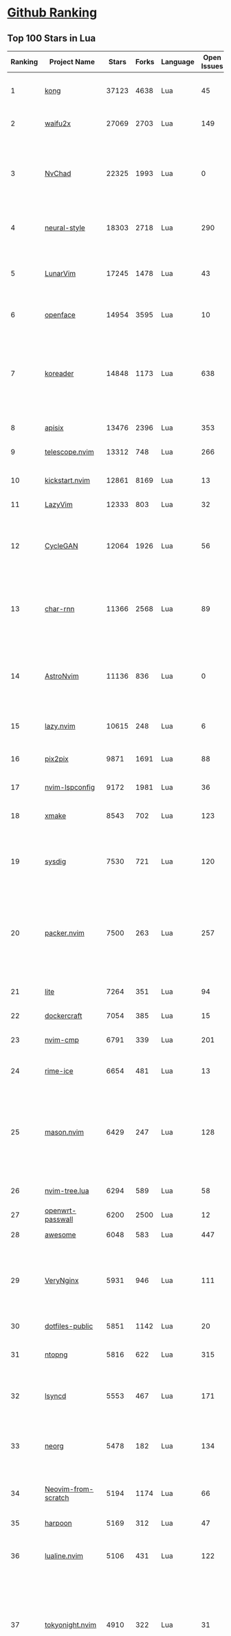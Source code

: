 [Github Ranking](../README.md)
==========

## Top 100 Stars in Lua

| Ranking | Project Name | Stars | Forks | Language | Open Issues | Description | Last Commit |
| ------- | ------------ | ----- | ----- | -------- | ----------- | ----------- | ----------- |
| 1 | [kong](https://github.com/Kong/kong) | 37123 | 4638 | Lua | 45 | 🦍 The Cloud-Native API Gateway and AI Gateway. | 2024-03-10T05:04:26Z |
| 2 | [waifu2x](https://github.com/nagadomi/waifu2x) | 27069 | 2703 | Lua | 149 | Image Super-Resolution for Anime-Style Art | 2023-05-04T00:50:48Z |
| 3 | [NvChad](https://github.com/NvChad/NvChad) | 22325 | 1993 | Lua | 0 | Blazing fast Neovim config providing solid defaults and a beautiful UI, enhancing your neovim experience. | 2024-03-10T14:35:33Z |
| 4 | [neural-style](https://github.com/jcjohnson/neural-style) | 18303 | 2718 | Lua | 290 | Torch implementation of neural style algorithm | 2018-02-23T01:21:20Z |
| 5 | [LunarVim](https://github.com/LunarVim/LunarVim) | 17245 | 1478 | Lua | 43 | 🌙 LunarVim is an IDE layer for Neovim. Completely free and community driven. | 2024-03-05T15:45:45Z |
| 6 | [openface](https://github.com/cmusatyalab/openface) | 14954 | 3595 | Lua | 10 | Face recognition with deep neural networks. | 2023-10-25T21:16:29Z |
| 7 | [koreader](https://github.com/koreader/koreader) | 14848 | 1173 | Lua | 638 | An ebook reader application supporting PDF, DjVu, EPUB, FB2 and many more formats, running on Cervantes, Kindle, Kobo, PocketBook and Android devices | 2024-03-10T20:16:55Z |
| 8 | [apisix](https://github.com/apache/apisix) | 13476 | 2396 | Lua | 353 | The Cloud-Native API Gateway | 2024-03-09T15:50:03Z |
| 9 | [telescope.nvim](https://github.com/nvim-telescope/telescope.nvim) | 13312 | 748 | Lua | 266 | Find, Filter, Preview, Pick. All lua, all the time. | 2024-03-07T22:10:21Z |
| 10 | [kickstart.nvim](https://github.com/nvim-lua/kickstart.nvim) | 12861 | 8169 | Lua | 13 | A launch point for your personal nvim configuration | 2024-03-11T00:08:00Z |
| 11 | [LazyVim](https://github.com/LazyVim/LazyVim) | 12333 | 803 | Lua | 32 | Neovim config for the lazy | 2024-03-10T18:42:31Z |
| 12 | [CycleGAN](https://github.com/junyanz/CycleGAN) | 12064 | 1926 | Lua | 56 | Software that can generate photos from paintings,  turn horses into zebras,  perform style transfer, and more. | 2023-09-12T19:48:53Z |
| 13 | [char-rnn](https://github.com/karpathy/char-rnn) | 11366 | 2568 | Lua | 89 | Multi-layer Recurrent Neural Networks (LSTM, GRU, RNN) for character-level language models in Torch | 2023-10-24T17:15:27Z |
| 14 | [AstroNvim](https://github.com/AstroNvim/AstroNvim) | 11136 | 836 | Lua | 0 | AstroNvim is an aesthetic and feature-rich neovim config that is extensible and easy to use with a great set of plugins  | 2024-03-10T06:30:44Z |
| 15 | [lazy.nvim](https://github.com/folke/lazy.nvim) | 10615 | 248 | Lua | 6 | 💤 A modern plugin manager for Neovim | 2024-03-07T16:43:06Z |
| 16 | [pix2pix](https://github.com/phillipi/pix2pix) | 9871 | 1691 | Lua | 88 | Image-to-image translation with conditional adversarial nets | 2021-06-06T12:09:47Z |
| 17 | [nvim-lspconfig](https://github.com/neovim/nvim-lspconfig) | 9172 | 1981 | Lua | 36 | Quickstart configs for Nvim LSP | 2024-03-11T00:33:33Z |
| 18 | [xmake](https://github.com/xmake-io/xmake) | 8543 | 702 | Lua | 123 | 🔥 A cross-platform build utility based on Lua | 2024-03-10T15:27:24Z |
| 19 | [sysdig](https://github.com/draios/sysdig) | 7530 | 721 | Lua | 120 | Linux system exploration and troubleshooting tool with first class support for containers | 2024-03-05T09:13:57Z |
| 20 | [packer.nvim](https://github.com/wbthomason/packer.nvim) | 7500 | 263 | Lua | 257 | A use-package inspired plugin manager for Neovim. Uses native packages, supports Luarocks dependencies, written in Lua, allows for expressive config | 2024-03-05T19:20:31Z |
| 21 | [lite](https://github.com/rxi/lite) | 7264 | 351 | Lua | 94 | A lightweight text editor written in Lua | 2023-09-20T16:35:31Z |
| 22 | [dockercraft](https://github.com/docker/dockercraft) | 7054 | 385 | Lua | 15 | Docker + Minecraft = Dockercraft | 2021-06-15T14:24:53Z |
| 23 | [nvim-cmp](https://github.com/hrsh7th/nvim-cmp) | 6791 | 339 | Lua | 201 | A completion plugin for neovim coded in Lua. | 2024-02-21T04:11:09Z |
| 24 | [rime-ice](https://github.com/iDvel/rime-ice) | 6654 | 481 | Lua | 13 | Rime 配置：雾凇拼音 \| 长期维护的简体词库 | 2024-03-10T17:01:04Z |
| 25 | [mason.nvim](https://github.com/williamboman/mason.nvim) | 6429 | 247 | Lua | 128 | Portable package manager for Neovim that runs everywhere Neovim runs. Easily install and manage LSP servers, DAP servers, linters, and formatters. | 2024-03-10T13:12:17Z |
| 26 | [nvim-tree.lua](https://github.com/nvim-tree/nvim-tree.lua) | 6294 | 589 | Lua | 58 | A file explorer tree for neovim written in lua | 2024-03-10T14:47:55Z |
| 27 | [openwrt-passwall](https://github.com/xiaorouji/openwrt-passwall) | 6200 | 2500 | Lua | 12 | None | 2024-03-10T19:29:59Z |
| 28 | [awesome](https://github.com/awesomeWM/awesome) | 6048 | 583 | Lua | 447 | awesome window manager | 2024-02-24T15:04:11Z |
| 29 | [VeryNginx](https://github.com/alexazhou/VeryNginx) | 5931 | 946 | Lua | 111 |  A very powerful and friendly  nginx base on lua-nginx-module( openresty ) which provide WAF, Control Panel, and Dashboards.  | 2020-06-30T07:07:17Z |
| 30 | [dotfiles-public](https://github.com/craftzdog/dotfiles-public) | 5851 | 1142 | Lua | 20 | My personal dotfiles | 2024-03-05T04:36:54Z |
| 31 | [ntopng](https://github.com/ntop/ntopng) | 5816 | 622 | Lua | 315 | Web-based Traffic and Security Network Traffic Monitoring | 2024-03-08T18:58:00Z |
| 32 | [lsyncd](https://github.com/lsyncd/lsyncd) | 5553 | 467 | Lua | 171 | Lsyncd (Live Syncing Daemon) synchronizes local directories with remote targets | 2024-01-22T08:37:35Z |
| 33 | [neorg](https://github.com/nvim-neorg/neorg) | 5478 | 182 | Lua | 134 | Modernity meets insane extensibility. The future of organizing your life in Neovim. | 2024-03-09T17:46:02Z |
| 34 | [Neovim-from-scratch](https://github.com/LunarVim/Neovim-from-scratch) | 5194 | 1174 | Lua | 66 | 📚 A Neovim config designed from scratch to be understandable | 2023-11-20T18:22:47Z |
| 35 | [harpoon](https://github.com/ThePrimeagen/harpoon) | 5169 | 312 | Lua | 47 | None | 2024-03-11T02:14:27Z |
| 36 | [lualine.nvim](https://github.com/nvim-lualine/lualine.nvim) | 5106 | 431 | Lua | 122 | A blazing fast and easy to configure neovim statusline plugin written in pure lua. | 2024-03-07T12:40:23Z |
| 37 | [tokyonight.nvim](https://github.com/folke/tokyonight.nvim) | 4910 | 322 | Lua | 31 | 🏙  A clean, dark Neovim theme written in Lua, with support for lsp, treesitter and lots of plugins. Includes additional themes for Kitty, Alacritty, iTerm and Fish. | 2024-03-10T08:44:35Z |
| 38 | [DenseNet](https://github.com/liuzhuang13/DenseNet) | 4662 | 1068 | Lua | 28 | Densely Connected Convolutional Networks, In CVPR 2017 (Best Paper Award). | 2024-01-09T13:15:40Z |
| 39 | [nvim-dap](https://github.com/mfussenegger/nvim-dap) | 4531 | 168 | Lua | 32 | Debug Adapter Protocol client implementation for Neovim | 2024-02-17T10:41:39Z |
| 40 | [nvim](https://github.com/catppuccin/nvim) | 4354 | 197 | Lua | 7 | 🍨 Soothing pastel theme for (Neo)vim | 2024-03-09T15:57:40Z |
| 41 | [trouble.nvim](https://github.com/folke/trouble.nvim) | 4303 | 148 | Lua | 104 | 🚦 A pretty diagnostics, references, telescope results, quickfix and location list to help you solve all the trouble your code is causing. | 2024-02-22T10:38:32Z |
| 42 | [lite-xl](https://github.com/lite-xl/lite-xl) | 4275 | 201 | Lua | 155 | A lightweight text editor written in Lua | 2024-03-08T04:48:28Z |
| 43 | [fast-neural-style](https://github.com/jcjohnson/fast-neural-style) | 4241 | 813 | Lua | 126 | Feedforward style transfer | 2023-10-03T20:54:31Z |
| 44 | [which-key.nvim](https://github.com/folke/which-key.nvim) | 4213 | 141 | Lua | 164 | 💥   Create key bindings that stick. WhichKey is a lua plugin for Neovim 0.5 that displays a popup with possible keybindings of the command you started typing. | 2024-03-01T08:53:36Z |
| 45 | [gitsigns.nvim](https://github.com/lewis6991/gitsigns.nvim) | 4143 | 157 | Lua | 52 | Git integration for buffers | 2024-03-06T14:27:16Z |
| 46 | [ngx_lua_waf](https://github.com/loveshell/ngx_lua_waf) | 3853 | 1435 | Lua | 58 | ngx_lua_waf是一个基于lua-nginx-module(openresty)的web应用防火墙 | 2022-12-23T09:53:21Z |
| 47 | [CorsixTH](https://github.com/CorsixTH/CorsixTH) | 3780 | 344 | Lua | 229 | Open source clone of Theme Hospital | 2024-03-09T04:32:33Z |
| 48 | [fairseq-lua](https://github.com/facebookresearch/fairseq-lua) | 3751 | 620 | Lua | 16 | Facebook AI Research Sequence-to-Sequence Toolkit | 2021-09-17T09:21:31Z |
| 49 | [luvit](https://github.com/luvit/luvit) | 3743 | 373 | Lua | 82 | Lua + libUV + jIT = pure awesomesauce | 2024-01-29T03:04:06Z |
| 50 | [null-ls.nvim](https://github.com/jose-elias-alvarez/null-ls.nvim) | 3620 | 802 | Lua | 71 | Use Neovim as a language server to inject LSP diagnostics, code actions, and more via Lua. | 2023-10-03T08:04:11Z |
| 51 | [indent-blankline.nvim](https://github.com/lukas-reineke/indent-blankline.nvim) | 3615 | 92 | Lua | 16 | Indent guides  for Neovim | 2024-03-08T11:52:20Z |
| 52 | [mini.nvim](https://github.com/echasnovski/mini.nvim) | 3572 | 135 | Lua | 23 | Library of 35+ independent Lua modules improving overall Neovim (version 0.7 and higher) experience with minimal effort | 2024-03-10T16:09:34Z |
| 53 | [toggleterm.nvim](https://github.com/akinsho/toggleterm.nvim) | 3542 | 156 | Lua | 34 | A neovim lua plugin to help easily manage multiple terminal windows | 2024-02-16T11:14:48Z |
| 54 | [openresty-best-practices](https://github.com/moonbingbing/openresty-best-practices) | 3534 | 859 | Lua | 36 | None | 2023-02-22T06:23:42Z |
| 55 | [PathOfBuilding](https://github.com/PathOfBuildingCommunity/PathOfBuilding) | 3490 | 1963 | Lua | 644 | Offline build planner for Path of Exile. | 2024-03-10T23:49:09Z |
| 56 | [noice.nvim](https://github.com/folke/noice.nvim) | 3464 | 72 | Lua | 58 | 💥 Highly experimental plugin that completely replaces the UI for messages, cmdline and the popupmenu. | 2024-02-21T21:00:17Z |
| 57 | [kanagawa.nvim](https://github.com/rebelot/kanagawa.nvim) | 3392 | 139 | Lua | 30 | NeoVim dark colorscheme inspired by the colors of the famous painting by Katsushika Hokusai. | 2024-03-07T19:21:24Z |
| 58 | [lsp-zero.nvim](https://github.com/VonHeikemen/lsp-zero.nvim) | 3384 | 94 | Lua | 9 | A starting point to setup some lsp related features in neovim. | 2024-03-09T16:54:51Z |
| 59 | [Comment.nvim](https://github.com/numToStr/Comment.nvim) | 3321 | 127 | Lua | 26 | :brain: :muscle: // Smart and powerful comment plugin for neovim. Supports treesitter, dot repeat, left-right/up-down motions, hooks, and more | 2024-03-05T10:35:49Z |
| 60 | [tarantool](https://github.com/tarantool/tarantool) | 3306 | 372 | Lua | 1195 | Get your data in RAM. Get compute close to data. Enjoy the performance. | 2024-03-07T21:26:08Z |
| 61 | [yoru](https://github.com/rxyhn/yoru) | 3296 | 199 | Lua | 36 | 夜 - Yoru \| Aesthetic and Beautiful Awesome  Environment :first_quarter_moon: | 2024-01-28T16:37:06Z |
| 62 | [vulscan](https://github.com/scipag/vulscan) | 3255 | 655 | Lua | 0 | Advanced vulnerability scanning with Nmap NSE | 2023-07-23T17:15:05Z |
| 63 | [ChatGPT.nvim](https://github.com/jackMort/ChatGPT.nvim) | 3253 | 265 | Lua | 63 | ChatGPT Neovim Plugin: Effortless Natural Language Generation with OpenAI's ChatGPT API | 2024-03-06T10:39:22Z |
| 64 | [lspsaga.nvim](https://github.com/nvimdev/lspsaga.nvim) | 3198 | 273 | Lua | 32 | improve neovim lsp experience | 2024-03-09T05:31:17Z |
| 65 | [diffview.nvim](https://github.com/sindrets/diffview.nvim) | 3192 | 86 | Lua | 40 | Single tabpage interface for easily cycling through diffs for all modified files for any git rev. | 2024-03-10T00:57:34Z |
| 66 | [articles](https://github.com/Wscats/articles) | 3172 | 735 | Lua | 4 | 🔖My Learning Notes and Memories - 分享我的学习片段和与你的回忆 | 2022-04-25T00:46:45Z |
| 67 | [deepmask](https://github.com/facebookresearch/deepmask) | 3110 | 511 | Lua | 46 | Torch implementation of DeepMask and SharpMask | 2019-01-16T17:21:51Z |
| 68 | [nvim-config](https://github.com/jdhao/nvim-config) | 3093 | 467 | Lua | 6 | A modern Neovim configuration with full battery for Python, Lua, C++, Markdown, LaTeX, and more... | 2024-02-27T22:37:20Z |
| 69 | [moonscript](https://github.com/leafo/moonscript) | 3093 | 190 | Lua | 176 | :crescent_moon: A language that compiles to Lua | 2023-11-06T20:54:53Z |
| 70 | [nmap-vulners](https://github.com/vulnersCom/nmap-vulners) | 3087 | 531 | Lua | 17 | NSE script based on Vulners.com API | 2022-12-16T11:22:30Z |
| 71 | [luarocks](https://github.com/luarocks/luarocks) | 3030 | 423 | Lua | 164 | LuaRocks is the package manager for the Lua programming language. | 2024-03-07T02:24:49Z |
| 72 | [cdn-up-and-running](https://github.com/leandromoreira/cdn-up-and-running) | 3030 | 177 | Lua | 2 | CDN Up and Running - Building a CDN from Scratch to Learn about CDN, Nginx, Lua, Prometheus, Grafana, Load balancing, and Containers. | 2024-02-29T14:31:14Z |
| 73 | [bufferline.nvim](https://github.com/akinsho/bufferline.nvim) | 3011 | 166 | Lua | 29 | A snazzy bufferline for Neovim | 2024-03-07T09:59:27Z |
| 74 | [awesome-copycats](https://github.com/lcpz/awesome-copycats) | 3009 | 525 | Lua | 0 | Awesome WM themes | 2023-10-10T13:58:30Z |
| 75 | [neogit](https://github.com/NeogitOrg/neogit) | 3001 | 173 | Lua | 104 | An interactive and powerful Git interface for Neovim, inspired by Magit | 2024-03-09T22:27:06Z |
| 76 | [snabb](https://github.com/snabbco/snabb) | 2935 | 298 | Lua | 176 | Snabb: Simple and fast packet networking | 2024-01-29T11:05:43Z |
| 77 | [lua-language-server](https://github.com/LuaLS/lua-language-server) | 2916 | 265 | Lua | 387 | A language server that offers Lua language support - programmed in Lua | 2024-03-08T16:17:34Z |
| 78 | [docker-jitsi-meet](https://github.com/jitsi/docker-jitsi-meet) | 2908 | 1303 | Lua | 245 | Jitsi Meet on Docker | 2024-03-04T19:32:28Z |
| 79 | [z.lua](https://github.com/skywind3000/z.lua) | 2896 | 138 | Lua | 60 | :zap: A new cd command that helps you navigate faster by learning your habits. | 2024-03-06T13:52:28Z |
| 80 | [rime](https://github.com/ssnhd/rime) | 2857 | 258 | Lua | 35 | Rime Squirrel 鼠须管配置文件（朙月拼音、小鹤双拼、自然码双拼） | 2023-08-13T01:26:52Z |
| 81 | [LuaSnip](https://github.com/L3MON4D3/LuaSnip) | 2807 | 221 | Lua | 67 | Snippet Engine for Neovim written in Lua. | 2024-03-04T11:20:29Z |
| 82 | [neo-tree.nvim](https://github.com/nvim-neo-tree/neo-tree.nvim) | 2772 | 174 | Lua | 163 | Neovim plugin to manage the file system and other tree like structures. | 2024-03-09T22:37:58Z |
| 83 | [init.lua](https://github.com/ThePrimeagen/init.lua) | 2757 | 536 | Lua | 26 | None | 2024-03-03T10:28:01Z |
| 84 | [command-t](https://github.com/wincent/command-t) | 2733 | 318 | Lua | 3 | ⌨️ Fast file navigation for Neovim and Vim | 2023-11-17T11:00:35Z |
| 85 | [nvim-autopairs](https://github.com/windwp/nvim-autopairs) | 2723 | 109 | Lua | 15 | autopairs for neovim written in lua | 2024-03-10T11:52:06Z |
| 86 | [ant](https://github.com/ejoy/ant) | 2723 | 226 | Lua | 2 | Ant game engine | 2024-03-11T02:13:16Z |
| 87 | [dotfiles](https://github.com/nicknisi/dotfiles) | 2690 | 354 | Lua | 1 | vim, zsh, git, homebrew, neovim - my whole world | 2024-02-27T02:52:48Z |
| 88 | [orgmode](https://github.com/nvim-orgmode/orgmode) | 2655 | 115 | Lua | 89 | Orgmode clone written in Lua for Neovim 0.9+. | 2024-03-11T00:07:59Z |
| 89 | [nvim-notify](https://github.com/rcarriga/nvim-notify) | 2639 | 68 | Lua | 31 | A fancy, configurable, notification manager for NeoVim | 2024-02-17T09:19:44Z |
| 90 | [nvimdots](https://github.com/ayamir/nvimdots) | 2629 | 442 | Lua | 10 | A well configured and structured Neovim. | 2024-03-10T06:47:24Z |
| 91 | [nightfox.nvim](https://github.com/EdenEast/nightfox.nvim) | 2621 | 123 | Lua | 12 | 🦊A highly customizable theme for vim and neovim with support for lsp, treesitter and a variety of plugins. | 2024-03-09T10:47:16Z |
| 92 | [eggs](https://github.com/parkervcp/eggs) | 2579 | 2285 | Lua | 84 | Service eggs for the pterodactyl panel | 2024-03-09T15:35:39Z |
| 93 | [ZeroBraneStudio](https://github.com/pkulchenko/ZeroBraneStudio) | 2550 | 515 | Lua | 88 | Lightweight Lua-based IDE for Lua with code completion, syntax highlighting, live coding, remote debugger, and code analyzer; supports Lua 5.1, 5.2, 5.3, 5.4, LuaJIT and other Lua interpreters on Windows, macOS, and Linux | 2024-02-24T16:36:48Z |
| 94 | [nvim-surround](https://github.com/kylechui/nvim-surround) | 2544 | 58 | Lua | 18 | Add/change/delete surrounding delimiter pairs with ease. Written with :heart: in Lua. | 2024-02-27T19:43:55Z |
| 95 | [todo-comments.nvim](https://github.com/folke/todo-comments.nvim) | 2519 | 73 | Lua | 59 | ✅  Highlight, list and search todo comments in your projects | 2024-03-03T12:03:33Z |
| 96 | [vim-be-good](https://github.com/ThePrimeagen/vim-be-good) | 2496 | 88 | Lua | 33 | vim-be-good is a nvim plugin designed to make you better at Vim Movements.  | 2024-01-31T00:54:45Z |
| 97 | [torch-rnn](https://github.com/jcjohnson/torch-rnn) | 2479 | 512 | Lua | 87 | Efficient, reusable RNNs and LSTMs for torch | 2022-06-21T21:10:11Z |
| 98 | [the-glorious-dotfiles](https://github.com/eromatiya/the-glorious-dotfiles) | 2445 | 150 | Lua | 0 | A glorified personal dot files | 2023-02-22T20:45:43Z |
| 99 | [neuralart](https://github.com/kaishengtai/neuralart) | 2411 | 359 | Lua | 6 | An implementation of the paper 'A Neural Algorithm of Artistic Style'. | 2017-03-05T18:08:54Z |
| 100 | [OpenNMT](https://github.com/OpenNMT/OpenNMT) | 2382 | 483 | Lua | 33 | Open Source Neural Machine Translation in Torch (deprecated) | 2020-02-19T16:08:46Z |


